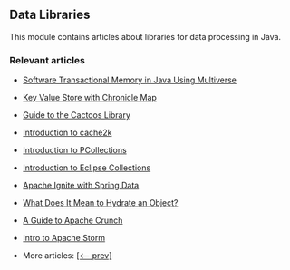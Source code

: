 ## Data Libraries

This module contains articles about libraries for data processing in Java.

### Relevant articles
- [Software Transactional Memory in Java Using Multiverse](https://www.baeldung.com/java-multiverse-stm)
- [Key Value Store with Chronicle Map](https://www.baeldung.com/java-chronicle-map)
- [Guide to the Cactoos Library](https://www.baeldung.com/java-cactoos)
- [Introduction to cache2k](https://www.baeldung.com/java-cache2k)
- [Introduction to PCollections](https://www.baeldung.com/java-pcollections)
- [Introduction to Eclipse Collections](https://www.baeldung.com/eclipse-collections)
- [Apache Ignite with Spring Data](https://www.baeldung.com/apache-ignite-spring-data)
- [What Does It Mean to Hydrate an Object?](https://www.baeldung.com/java-object-hydration)
- [A Guide to Apache Crunch](https://www.baeldung.com/apache-crunch)
- [Intro to Apache Storm](https://www.baeldung.com/apache-storm)

- More articles: [[<-- prev]](/../libraries-data-2)
